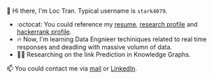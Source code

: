 :wave: Hi there, I'm Loc Tran. Typical username is ```stark4079```.

- :octocat: You could reference my [resume](https://github.com/stark4079/stark4079/blob/main/Resume%20-%20Tran%20Xuan%20Loc.pdf), [research profile](https://orcid.org/0000-0002-0108-503X) and [hackerrank profile](https://hackerrank.com/xuanloc2018).
- :fire: Now, I'm learning Data Engnieer techiniques related to real time responses and deadling with massive volumn of data.
- 👨‍💻 Researching on the link Prediction in Knowledge Graphs.

:mailbox: You could contact me via [mail](mailto:xuanloc2018@gmail.com) or [LinkedIn](https://linkedin.com/in/thenclious).
